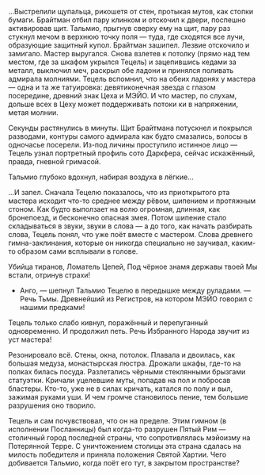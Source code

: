 ...Выстрелили щупальца, рикошетя от стен, протыкая мутов, как стопки бумаги. Брайтман отбил пару клинком и отскочил к двери, поспешно активировав щит. Тальмио, прыгнув сверху ему на щит, пару раз стукнул мечом в верхнюю точку поля — туда, где сходятся все лучи, образующие защитный купол. Брайтман зашипел. Лезвие отскочило и замигало. Мастер выругался. Снова взлетев к потолку (прямо над тем местом, где за шкафом укрылся Тецель) и зацепившись кедами за металл, выключил меч, раскрыл обе ладони и принялся поливать адмирала молниями. Тецель вспомнил, что на обеих ладонях у мастера — одна и та же татуировка: девятиконечная звезда с глазом посередине, древний знак Цеха и МЭЙО. И что мастер, по слухам, дольше всех в Цеху может поддерживать потоки ки в напряжении, метая молнии.

Секунды растянулись в минуты. Щит Брайтмана потускнел и покрылся разводами, контуры самого адмирала как будто смазались, волосы в одночасье посерели. Из-под личины проступило истинное лицо — Тецель узнал портретный профиль сото Даркфера, сейчас искажённый, правда, гневной гримасой.

Тальмио глубоко вдохнул, набирая воздуха в лёгкие...

...И запел. Сначала Тецелю показалось, что из приоткрытого рта мастера исходит что-то среднее между рёвом, шипением и протяжным стоном. Как будто выползает на волю огромная, длинная, как бронепоезд, и бесконечно опасная змея. Потом шипение стало складываться в звуки, звуки в слова — а до того, как начать разбирать слова, Тецель понял, что уже поёт вместе с мастером. Слова древнего гимна-заклинания, которые он никогда специально не заучивал, каким-то образом сами всплывали в голове.

Убийца тиранов, Ломатель Цепей,
Под чёрное знамя державы твоей
Мы встали, отринув страхи!

- Анго, — шепнул Тальмио Тецелю в передышке между руладами. — Речь Тьмы. Древнейший из Регистров, на котором МЭЙО говорил с нашими предками!

Тецель только слабо кивнул, поражённый и перепуганный одновременно. И продолжил петь. Речь Избранного Народа звучит из уст мастера!

Резонировало всё. Стены, окна, потолок. Плавала и двоилась, как большая медуза, монастырская люстра. Дрожали шкафы, где-то на полках билась посуда. Разлетались чёрными стеклянными брызгами статуэтки. Кричали уцелевшие муты, попадав на пол и побросав бластеры. Кто-то, уже не в силах кричать, катался по полу и выл, зажимая руками уши. И чем громче становилось пение, тем большие разрушения оно творило.

Тецель и сам почувствовал, что он на пределе. Этим гимном (в исполнении Посланницы) был когда-то разрушен Пятый Рим — столичный город последней страны, что сопротивлялась мэйоизму на Потерянной Терре. С уничтожением столицы эта страна сдалась на милость победителя и приняла положения Святой Хартии. Чего добивается Тальмио, когда поёт его тут, в закрытом пространстве?
